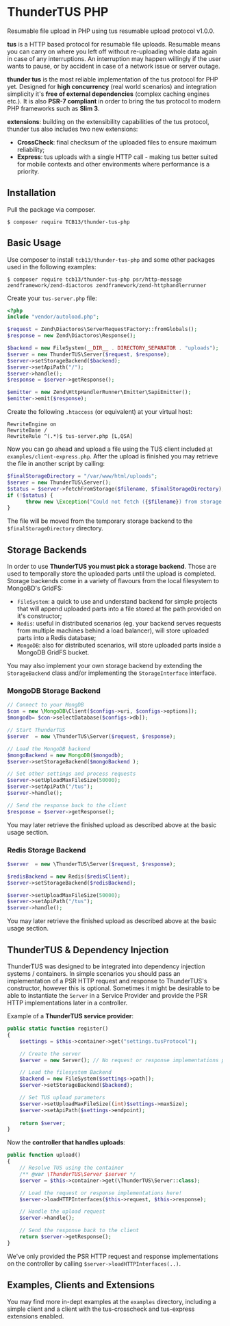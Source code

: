# ThunderTUS PHP

Resumable file upload in PHP using tus resumable upload protocol v1.0.0.

**tus** is a HTTP based protocol for resumable file uploads. Resumable means you can carry on where you left off without re-uploading whole data again in case of any interruptions. An interruption may happen willingly if the user wants to pause, or by accident in case of a network issue or server outage.

**thunder tus** is the most reliable implementation of the tus protocol for PHP yet. Designed for **high concurrency** (real world scenarios) and integration simplicity it's **free of external dependencies** (complex caching engines etc.). It is also **PSR-7 compliant** in order to bring the tus protocol to modern PHP frameworks such as **Slim 3**.

**extensions**: building on the extensibility capabilities of the tus protocol, thunder tus also includes two new extensions:

- **CrossCheck**: final checksum of the uploaded files to ensure maximum reliability;
- **Express**: tus uploads with a single HTTP call - making tus better suited for mobile contexts and other environments where performance is a priority.

## Installation

Pull the package via composer.
```shell
$ composer require TCB13/thunder-tus-php
```

## Basic Usage

Use composer to install `tcb13/thunder-tus-php` and some other packages used in the following examples:
```shell
$ composer require tcb13/thunder-tus-php psr/http-message zendframework/zend-diactoros zendframework/zend-httphandlerrunner
```
Create your `tus-server.php` file:
````php
<?php
include "vendor/autoload.php";

$request = Zend\Diactoros\ServerRequestFactory::fromGlobals();
$response = new Zend\Diactoros\Response();

$backend = new FileSystem(__DIR__ . DIRECTORY_SEPARATOR . "uploads");
$server = new ThunderTUS\Server($request, $response);
$server->setStorageBackend($backend);
$server->setApiPath("/");
$server->handle();
$response = $server->getResponse();

$emitter = new Zend\HttpHandlerRunner\Emitter\SapiEmitter();
$emitter->emit($response);
````
Create the following `.htaccess` (or equivalent) at your virtual host:
````
RewriteEngine on
RewriteBase /
RewriteRule ^(.*)$ tus-server.php [L,QSA]
````
Now you can go ahead and upload a file using the TUS client included at `examples/client-express.php`.
After the upload is finished you may retrieve the file in another script by calling:
````php
$finalStorageDirectory = "/var/www/html/uploads";
$server = new ThunderTUS\Server();
$status = $server->fetchFromStorage($filename, $finalStorageDirectory);
if (!$status) {
      throw new \Exception("Could not fetch ({$filename}) from storage backend: not found.");
}
````
The file will be moved from the temporary storage backend to the `$finalStorageDirectory` directory.

## Storage Backends

In order to use **ThunderTUS you must pick a storage backend**. Those are used to temporally store the uploaded parts until the upload is completed. Storage backends come in a variety of flavours from the local filesystem to MongoBD's GridFS:

- `FileSystem`: a quick to use and understand backend for simple projects that will append uploaded parts into a file stored at the path provided on it's constructor;
- `Redis`: useful in distributed scenarios (eg. your backend serves requests from multiple machines behind a load balancer), will store uploaded parts into a Redis database;
- `MongoDB`: also for distributed scenarios, will store uploaded parts inside a MongoDB GridFS bucket.

You may also implement your own storage backend by extending the `StorageBackend` class and/or implementing the `StorageInterface` interface.

### MongoDB Storage Backend
````php
// Connect to your MongDB
$con = new \MongoDB\Client($configs->uri, $configs->options]);
$mongodb= $con->selectDatabase($configs->db]);

// Start ThunderTUS
$server  = new \ThunderTUS\Server($request, $response);

// Load the MongoDB backend
$mongoBackend = new MongoDB($mongodb);
$server->setStorageBackend($mongoBackend );

// Set other settings and process requests
$server->setUploadMaxFileSize(50000);
$server->setApiPath("/tus");
$server->handle();

// Send the response back to the client
$response = $server->getResponse();
````
You may later retrieve the finished upload as described above at the basic usage section.

### Redis Storage Backend
````php
$server  = new \ThunderTUS\Server($request, $response);

$redisBackend = new Redis($redisClient);
$server->setStorageBackend($redisBackend);

$server->setUploadMaxFileSize(50000);
$server->setApiPath("/tus");
$server->handle();
`````
You may later retrieve the finished upload as described above at the basic usage section.

## ThunderTUS & Dependency Injection

ThunderTUS was designed to be integrated into dependency injection systems / containers. 
In simple scenarios you should pass an implementation of a PSR HTTP request and response to ThunderTUS's constructor, however this is optional. Sometimes it might be desirable to be able to instantiate the `Server` in a Service Provider and provide the PSR HTTP implementations later in a controller.

Example of a **ThunderTUS service provider**:

````php
public static function register()
{
    $settings = $this->container->get("settings.tusProtocol");

    // Create the server
    $server = new Server(); // No request or response implementations passed here

    // Load the filesystem Backend
    $backend = new FileSystem($settings->path]);
    $server->setStorageBackend($backend);

    // Set TUS upload parameters
    $server->setUploadMaxFileSize((int)$settings->maxSize);
    $server->setApiPath($settings->endpoint);
    
    return $server;
}
````
Now the **controller that handles uploads**:

````php
public function upload()
{
    // Resolve TUS using the container
    /** @var \ThunderTUS\Server $server */
    $server = $this->container->get(\ThunderTUS\Server::class);

    // Load the request or response implementations here!
    $server->loadHTTPInterfaces($this->request, $this->response); 

    // Handle the upload request
    $server->handle();

    // Send the response back to the client
    return $server->getResponse();
}
````
We've only provided the PSR HTTP request and response implementations on the controller by calling `$server->loadHTTPInterfaces(..)`.

## Examples, Clients and Extensions

You may find more in-dept examples at the `examples` directory, including a simple client and a client with the tus-crosscheck and tus-express extensions enabled.
